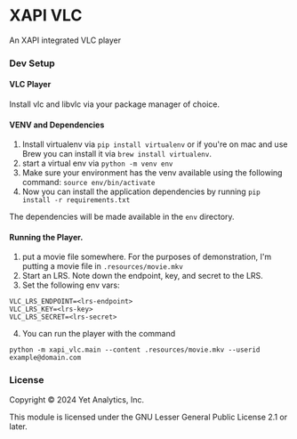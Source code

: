 # XAPI VLC

An XAPI integrated VLC player

### Dev Setup

#### VLC Player

Install vlc and libvlc via your package manager of choice.

#### VENV and Dependencies

1) Install virtualenv via `pip install virtualenv` or if you're on mac and use Brew you can install it via `brew install virtualenv`.
2) start a virtual env via `python -m venv env`
3) Make sure your environment has the venv available using the following command: `source env/bin/activate`
4) Now you can install the application dependencies by running `pip install -r requirements.txt`

The dependencies will be made available in the `env` directory.

#### Running the Player.

1) put a movie file somewhere. For the purposes of demonstration, I'm putting a movie file in `.resources/movie.mkv`
2) Start an LRS. Note down the endpoint, key, and secret to the LRS.
3) Set the following env vars:

```
VLC_LRS_ENDPOINT=<lrs-endpoint>
VLC_LRS_KEY=<lrs-key>
VLC_LRS_SECRET=<lrs-secret>
```

4) You can run the player with the command
```
python -m xapi_vlc.main --content .resources/movie.mkv --userid example@domain.com
```

### License

Copyright © 2024 Yet Analytics, Inc.

This module is licensed under the GNU Lesser General Public License 2.1 or later.